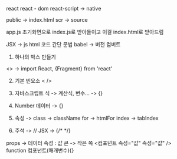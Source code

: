 react
react - dom
react-script -> native

public -> index.html
scr -> source

app.js 초기화면으로
index.js로 받아들이고 이걸 index.html로 받아드림

JSX -> js html 코드 간단 문법
babel -> 버전 컴버트

1. 하나의 박스 만들기
<div></div>
<></>
<Fragment></Fragment> -> import React, {Fragment} from 'react'

2. 기본 빈요소 
< />

3. 자바스크립트 식 -> 계산식, 변수... -> {}

4. Number 데이터 -> {}

5. 속성 -> class -> className
           for -> htmlFor
           index -> tabIndex

6. 주석 -> //
           JSX -> {/*     */}

props -> 데이터 
속성 : 값
큰 -> 작은 쪽
<컴포넌트 속성="값" 속성="값" />
function 컴포넌트(매개변수){}